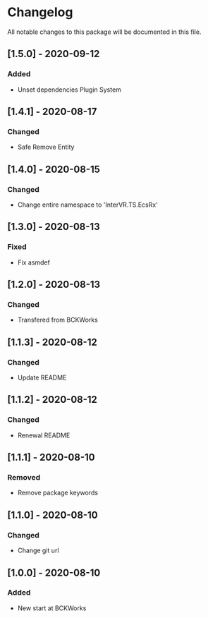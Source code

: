 # Changelog
All notable changes to this package will be documented in this file.

## [1.5.0] - 2020-09-12

### Added

- Unset dependencies Plugin System


## [1.4.1] - 2020-08-17

### Changed

- Safe Remove Entity

## [1.4.0] - 2020-08-15

### Changed

- Change entire namespace to 'InterVR.TS.EcsRx'

## [1.3.0] - 2020-08-13

### Fixed

- Fix asmdef

## [1.2.0] - 2020-08-13

### Changed

- Transfered from BCKWorks

## [1.1.3] - 2020-08-12

### Changed

- Update README

## [1.1.2] - 2020-08-12

### Changed

- Renewal README

## [1.1.1] - 2020-08-10

### Removed

- Remove package keywords

## [1.1.0] - 2020-08-10

### Changed

- Change git url

## [1.0.0] - 2020-08-10

### Added 

- New start at BCKWorks
